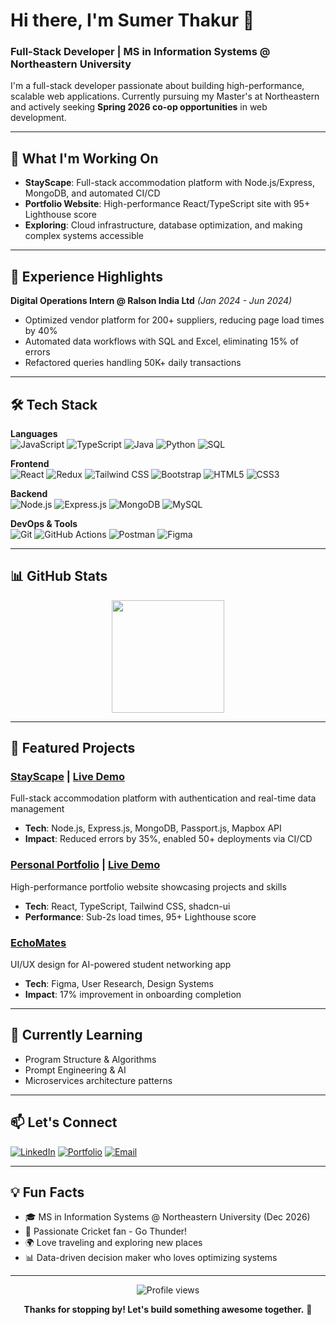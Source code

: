 # Hi there, I'm Sumer Thakur 👋

### Full-Stack Developer | MS in Information Systems @ Northeastern University

I'm a full-stack developer passionate about building high-performance, scalable web applications. Currently pursuing my Master's at Northeastern and actively seeking **Spring 2026 co-op opportunities** in web development.

---

## 🚀 What I'm Working On

- **StayScape**: Full-stack accommodation platform with Node.js/Express, MongoDB, and automated CI/CD
- **Portfolio Website**: High-performance React/TypeScript site with 95+ Lighthouse score
- **Exploring**: Cloud infrastructure, database optimization, and making complex systems accessible

---

## 💼 Experience Highlights

**Digital Operations Intern @ Ralson India Ltd** *(Jan 2024 - Jun 2024)*
- Optimized vendor platform for 200+ suppliers, reducing page load times by 40%
- Automated data workflows with SQL and Excel, eliminating 15% of errors
- Refactored queries handling 50K+ daily transactions

---

## 🛠️ Tech Stack

**Languages**  
![JavaScript](https://img.shields.io/badge/-JavaScript-F7DF1E?style=flat&logo=javascript&logoColor=black)
![TypeScript](https://img.shields.io/badge/-TypeScript-3178C6?style=flat&logo=typescript&logoColor=white)
![Java](https://img.shields.io/badge/-Java-007396?style=flat&logo=java&logoColor=white)
![Python](https://img.shields.io/badge/-Python-3776AB?style=flat&logo=python&logoColor=white)
![SQL](https://img.shields.io/badge/-SQL-4479A1?style=flat&logo=mysql&logoColor=white)

**Frontend**  
![React](https://img.shields.io/badge/-React-61DAFB?style=flat&logo=react&logoColor=black)
![Redux](https://img.shields.io/badge/-Redux-764ABC?style=flat&logo=redux&logoColor=white)
![Tailwind CSS](https://img.shields.io/badge/-Tailwind_CSS-38B2AC?style=flat&logo=tailwind-css&logoColor=white)
![Bootstrap](https://img.shields.io/badge/-Bootstrap-7952B3?style=flat&logo=bootstrap&logoColor=white)
![HTML5](https://img.shields.io/badge/-HTML5-E34F26?style=flat&logo=html5&logoColor=white)
![CSS3](https://img.shields.io/badge/-CSS3-1572B6?style=flat&logo=css3&logoColor=white)

**Backend**  
![Node.js](https://img.shields.io/badge/-Node.js-339933?style=flat&logo=node.js&logoColor=white)
![Express.js](https://img.shields.io/badge/-Express-000000?style=flat&logo=express&logoColor=white)
![MongoDB](https://img.shields.io/badge/-MongoDB-47A248?style=flat&logo=mongodb&logoColor=white)
![MySQL](https://img.shields.io/badge/-MySQL-4479A1?style=flat&logo=mysql&logoColor=white)

**DevOps & Tools**  
![Git](https://img.shields.io/badge/-Git-F05032?style=flat&logo=git&logoColor=white)
![GitHub Actions](https://img.shields.io/badge/-GitHub_Actions-2088FF?style=flat&logo=github-actions&logoColor=white)
![Postman](https://img.shields.io/badge/-Postman-FF6C37?style=flat&logo=postman&logoColor=white)
![Figma](https://img.shields.io/badge/-Figma-F24E1E?style=flat&logo=figma&logoColor=white)

---

## 📊 GitHub Stats

<div align="center">
  <img height="180em" src="https://github-readme-stats.vercel.app/api/top-langs/?username=SumerThakur1771&layout=compact&langs_count=8&theme=tokyonight&hide_border=true&hide=bru"/>
</div>

---

## 🎯 Featured Projects

### [StayScape](https://github.com/SumerThakur1771/StayScape) | [Live Demo](https://stayscape-v7dj.onrender.com/listings)
Full-stack accommodation platform with authentication and real-time data management
- **Tech**: Node.js, Express.js, MongoDB, Passport.js, Mapbox API
- **Impact**: Reduced errors by 35%, enabled 50+ deployments via CI/CD

### [Personal Portfolio](https://github.com/SumerThakur1771/sumer-thakur-portfolio) | [Live Demo](https://sumer-thakur-portfolio.lovable.app/)
High-performance portfolio website showcasing projects and skills
- **Tech**: React, TypeScript, Tailwind CSS, shadcn-ui
- **Performance**: Sub-2s load times, 95+ Lighthouse score

### [EchoMates](https://www.figma.com/proto/ZcOYtt6E7OLUVqNIPX41us/EchoMates_Final-Exam?node-id=516-1965&t=4WynPMKZdifA8X3h-0&scaling=scale-down&content-scaling=fixed&page-id=0%3A1&starting-point-node-id=516%3A1960&show-proto-sidebar=1)
UI/UX design for AI-powered student networking app
- **Tech**: Figma, User Research, Design Systems
- **Impact**: 17% improvement in onboarding completion

---

## 🌱 Currently Learning

- Program Structure & Algorithms
- Prompt Engineering & AI
- Microservices architecture patterns

---

## 📫 Let's Connect

[![LinkedIn](https://img.shields.io/badge/-LinkedIn-0A66C2?style=flat&logo=linkedin&logoColor=white)](https://www.linkedin.com/in/sumer-thakur-658808288/)
[![Portfolio](https://img.shields.io/badge/-Portfolio-FF6C37?style=flat&logo=google-chrome&logoColor=white)](https://sumer-thakur-portfolio.lovable.app/)
[![Email](https://img.shields.io/badge/-Email-D14836?style=flat&logo=gmail&logoColor=white)](mailto:thakur.sum@northeastern.edu)

---

## 💡 Fun Facts

- 🎓 MS in Information Systems @ Northeastern University (Dec 2026)
- 🏏 Passionate Cricket fan - Go Thunder!
- 🌍 Love traveling and exploring new places
- 📊 Data-driven decision maker who loves optimizing systems

---

<div align="center">
  <img src="https://komarev.com/ghpvc/?username=SumerThakur1771&color=blueviolet&style=flat-square&label=Profile+Views" alt="Profile views" />
</div>

<div align="center">
  
**Thanks for stopping by! Let's build something awesome together.** 🚀

</div>
